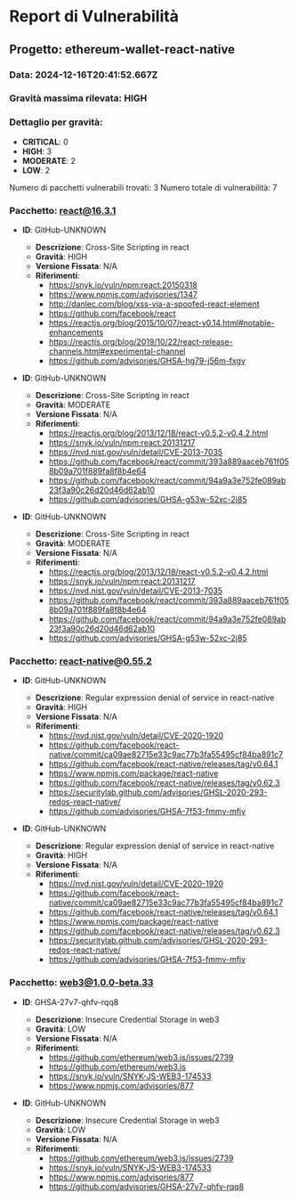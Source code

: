 # Report di Vulnerabilità
## Progetto: ethereum-wallet-react-native
### Data: 2024-12-16T20:41:52.667Z
### Gravità massima rilevata: HIGH

### Dettaglio per gravità:
- **CRITICAL**: 0
- **HIGH**: 3
- **MODERATE**: 2
- **LOW**: 2

Numero di pacchetti vulnerabili trovati: 3
Numero totale di vulnerabilità: 7

### Pacchetto: react@16.3.1
- **ID**: GitHub-UNKNOWN
  - **Descrizione**: Cross-Site Scripting in react
  - **Gravità**: HIGH
  - **Versione Fissata**: N/A
  - **Riferimenti**:
    - https://snyk.io/vuln/npm:react:20150318
    - https://www.npmjs.com/advisories/1347
    - http://danlec.com/blog/xss-via-a-spoofed-react-element
    - https://github.com/facebook/react
    - https://reactjs.org/blog/2015/10/07/react-v0.14.html#notable-enhancements
    - https://reactjs.org/blog/2019/10/22/react-release-channels.html#experimental-channel
    - https://github.com/advisories/GHSA-hg79-j56m-fxgv

- **ID**: GitHub-UNKNOWN
  - **Descrizione**: Cross-Site Scripting in react
  - **Gravità**: MODERATE
  - **Versione Fissata**: N/A
  - **Riferimenti**:
    - https://reactjs.org/blog/2013/12/18/react-v0.5.2-v0.4.2.html
    - https://snyk.io/vuln/npm:react:20131217
    - https://nvd.nist.gov/vuln/detail/CVE-2013-7035
    - https://github.com/facebook/react/commit/393a889aaceb761f058b09a701f889fa8f8b4e64
    - https://github.com/facebook/react/commit/94a9a3e752fe089ab23f3a90c26d20d46d62ab10
    - https://github.com/advisories/GHSA-g53w-52xc-2j85

- **ID**: GitHub-UNKNOWN
  - **Descrizione**: Cross-Site Scripting in react
  - **Gravità**: MODERATE
  - **Versione Fissata**: N/A
  - **Riferimenti**:
    - https://reactjs.org/blog/2013/12/18/react-v0.5.2-v0.4.2.html
    - https://snyk.io/vuln/npm:react:20131217
    - https://nvd.nist.gov/vuln/detail/CVE-2013-7035
    - https://github.com/facebook/react/commit/393a889aaceb761f058b09a701f889fa8f8b4e64
    - https://github.com/facebook/react/commit/94a9a3e752fe089ab23f3a90c26d20d46d62ab10
    - https://github.com/advisories/GHSA-g53w-52xc-2j85

### Pacchetto: react-native@0.55.2
- **ID**: GitHub-UNKNOWN
  - **Descrizione**: Regular expression denial of service in react-native
  - **Gravità**: HIGH
  - **Versione Fissata**: N/A
  - **Riferimenti**:
    - https://nvd.nist.gov/vuln/detail/CVE-2020-1920
    - https://github.com/facebook/react-native/commit/ca09ae82715e33c9ac77b3fa55495cf84ba891c7
    - https://github.com/facebook/react-native/releases/tag/v0.64.1
    - https://www.npmjs.com/package/react-native
    - https://github.com/facebook/react-native/releases/tag/v0.62.3
    - https://securitylab.github.com/advisories/GHSL-2020-293-redos-react-native/
    - https://github.com/advisories/GHSA-7f53-fmmv-mfjv

- **ID**: GitHub-UNKNOWN
  - **Descrizione**: Regular expression denial of service in react-native
  - **Gravità**: HIGH
  - **Versione Fissata**: N/A
  - **Riferimenti**:
    - https://nvd.nist.gov/vuln/detail/CVE-2020-1920
    - https://github.com/facebook/react-native/commit/ca09ae82715e33c9ac77b3fa55495cf84ba891c7
    - https://github.com/facebook/react-native/releases/tag/v0.64.1
    - https://www.npmjs.com/package/react-native
    - https://github.com/facebook/react-native/releases/tag/v0.62.3
    - https://securitylab.github.com/advisories/GHSL-2020-293-redos-react-native/
    - https://github.com/advisories/GHSA-7f53-fmmv-mfjv

### Pacchetto: web3@1.0.0-beta.33
- **ID**: GHSA-27v7-qhfv-rqq8
  - **Descrizione**: Insecure Credential Storage in web3
  - **Gravità**: LOW
  - **Versione Fissata**: N/A
  - **Riferimenti**:
    - https://github.com/ethereum/web3.js/issues/2739
    - https://github.com/ethereum/web3.js
    - https://snyk.io/vuln/SNYK-JS-WEB3-174533
    - https://www.npmjs.com/advisories/877

- **ID**: GitHub-UNKNOWN
  - **Descrizione**: Insecure Credential Storage in web3
  - **Gravità**: LOW
  - **Versione Fissata**: N/A
  - **Riferimenti**:
    - https://github.com/ethereum/web3.js/issues/2739
    - https://snyk.io/vuln/SNYK-JS-WEB3-174533
    - https://www.npmjs.com/advisories/877
    - https://github.com/advisories/GHSA-27v7-qhfv-rqq8
